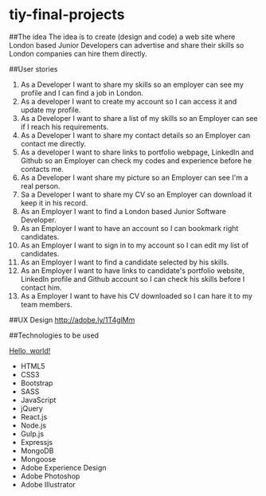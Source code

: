 # tiy-final-projects

##The idea
The idea is to create (design and code) a web site where London based Junior Developers can advertise and share their skills so London companies can hire them directly.

##User stories
1. As a Developer I want to share my skills so an employer can see my profile and I can find a job in London.
2. As a developer I want to create my account so I can access it and update my profile.
3. As a Developer I want to share a list of my skills so an Employer can see if I reach his requirements.
4. As a Developer I want to share my contact details so an Employer can contact me directly.
5. As a developer I want to share links to portfolio webpage, LinkedIn and Github so an Employer can check my codes and     experience before he contacts me.
6. As a Developer I want share my picture so an Employer can see I'm a real person.
7. Sa a Developer I want to share my CV so an Employer can download it keep it in his record.
8. As an Employer I want to find a London based Junior Software Developer.
9. As an Employer I want to have an account so I can bookmark right candidates.
10. As an Employer I want to sign in to my account so I can edit my list of candidates.
11. As an Employer I want to find a candidate selected by his skills.
12. As an Employer I want to have links to candidate's portfolio website, LinkedIn profile and Github account  so I can check his skills before I contact him.
13. As a Employer I want to have his CV downloaded so I can hare it to my team members.

##UX Design
http://adobe.ly/1T4glMm

##Technologies to be used

<a href="http://example.com/" target="_blank">Hello, world!</a>
* HTML5
* CSS3
* Bootstrap
* SASS
* JavaScript
* jQuery
* React.js
* Node.js
* Gulp.js
* Expressjs
* MongoDB
* Mongoose
*  Adobe Experience Design
*  Adobe Photoshop
*  Adobe Illustrator




